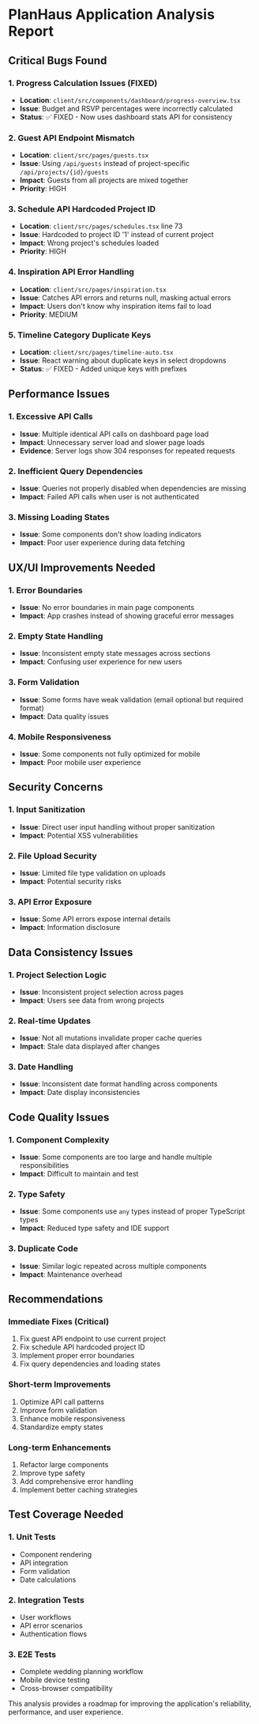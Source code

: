 # PlanHaus Application Analysis Report

## Critical Bugs Found

### 1. Progress Calculation Issues (FIXED)
- **Location**: `client/src/components/dashboard/progress-overview.tsx`
- **Issue**: Budget and RSVP percentages were incorrectly calculated
- **Status**: ✅ FIXED - Now uses dashboard stats API for consistency

### 2. Guest API Endpoint Mismatch
- **Location**: `client/src/pages/guests.tsx`
- **Issue**: Using `/api/guests` instead of project-specific `/api/projects/{id}/guests`
- **Impact**: Guests from all projects are mixed together
- **Priority**: HIGH

### 3. Schedule API Hardcoded Project ID
- **Location**: `client/src/pages/schedules.tsx` line 73
- **Issue**: Hardcoded to project ID '1' instead of current project
- **Impact**: Wrong project's schedules loaded
- **Priority**: HIGH

### 4. Inspiration API Error Handling
- **Location**: `client/src/pages/inspiration.tsx`
- **Issue**: Catches API errors and returns null, masking actual errors
- **Impact**: Users don't know why inspiration items fail to load
- **Priority**: MEDIUM

### 5. Timeline Category Duplicate Keys
- **Location**: `client/src/pages/timeline-auto.tsx`
- **Issue**: React warning about duplicate keys in select dropdowns
- **Status**: ✅ FIXED - Added unique keys with prefixes

## Performance Issues

### 1. Excessive API Calls
- **Issue**: Multiple identical API calls on dashboard page load
- **Impact**: Unnecessary server load and slower page loads
- **Evidence**: Server logs show 304 responses for repeated requests

### 2. Inefficient Query Dependencies
- **Issue**: Queries not properly disabled when dependencies are missing
- **Impact**: Failed API calls when user is not authenticated

### 3. Missing Loading States
- **Issue**: Some components don't show loading indicators
- **Impact**: Poor user experience during data fetching

## UX/UI Improvements Needed

### 1. Error Boundaries
- **Issue**: No error boundaries in main page components
- **Impact**: App crashes instead of showing graceful error messages

### 2. Empty State Handling
- **Issue**: Inconsistent empty state messages across sections
- **Impact**: Confusing user experience for new users

### 3. Form Validation
- **Issue**: Some forms have weak validation (email optional but required format)
- **Impact**: Data quality issues

### 4. Mobile Responsiveness
- **Issue**: Some components not fully optimized for mobile
- **Impact**: Poor mobile user experience

## Security Concerns

### 1. Input Sanitization
- **Issue**: Direct user input handling without proper sanitization
- **Impact**: Potential XSS vulnerabilities

### 2. File Upload Security
- **Issue**: Limited file type validation on uploads
- **Impact**: Potential security risks

### 3. API Error Exposure
- **Issue**: Some API errors expose internal details
- **Impact**: Information disclosure

## Data Consistency Issues

### 1. Project Selection Logic
- **Issue**: Inconsistent project selection across pages
- **Impact**: Users see data from wrong projects

### 2. Real-time Updates
- **Issue**: Not all mutations invalidate proper cache queries
- **Impact**: Stale data displayed after changes

### 3. Date Handling
- **Issue**: Inconsistent date format handling across components
- **Impact**: Date display inconsistencies

## Code Quality Issues

### 1. Component Complexity
- **Issue**: Some components are too large and handle multiple responsibilities
- **Impact**: Difficult to maintain and test

### 2. Type Safety
- **Issue**: Some components use `any` types instead of proper TypeScript types
- **Impact**: Reduced type safety and IDE support

### 3. Duplicate Code
- **Issue**: Similar logic repeated across multiple components
- **Impact**: Maintenance overhead

## Recommendations

### Immediate Fixes (Critical)
1. Fix guest API endpoint to use current project
2. Fix schedule API hardcoded project ID
3. Implement proper error boundaries
4. Fix query dependencies and loading states

### Short-term Improvements
1. Optimize API call patterns
2. Improve form validation
3. Enhance mobile responsiveness
4. Standardize empty states

### Long-term Enhancements
1. Refactor large components
2. Improve type safety
3. Add comprehensive error handling
4. Implement better caching strategies

## Test Coverage Needed

### 1. Unit Tests
- Component rendering
- API integration
- Form validation
- Date calculations

### 2. Integration Tests
- User workflows
- API error scenarios
- Authentication flows

### 3. E2E Tests
- Complete wedding planning workflow
- Mobile device testing
- Cross-browser compatibility

This analysis provides a roadmap for improving the application's reliability, performance, and user experience.